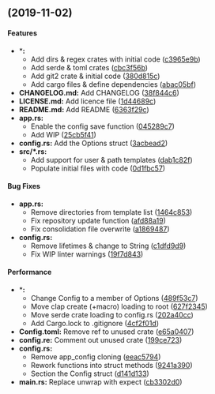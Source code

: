 <a name=""></a>
##  (2019-11-02)


#### Features

* ***:**
  *  Add dirs & regex crates with initial code ([c3965e9b](c3965e9b))
  *  Add serde & toml crates ([cbc3f56b](cbc3f56b))
  *  Add git2 crate & initial code ([380d815c](380d815c))
  *  Add cargo files & define dependencies ([abac05bf](abac05bf))
* **CHANGELOG.md:**  Add CHANGELOG ([38f844c6](38f844c6))
* **LICENSE.md:**  Add licence file ([1d44689c](1d44689c))
* **README.md:**  Add README ([6363f29c](6363f29c))
* **app.rs:**
  *  Enable the config save function ([045289c7](045289c7))
  *  Add WIP ([25cb5f41](25cb5f41))
* **config.rs:**  Add the Options struct ([3acbead2](3acbead2))
* **src/*.rs:**
  *  Add support for user & path templates ([dab1c82f](dab1c82f))
  *  Populate initial files with code ([0d1fbc57](0d1fbc57))

#### Bug Fixes

* **app.rs:**
  *  Remove directories from template list ([1464c853](1464c853))
  *  Fix repository update function ([afd88a19](afd88a19))
  *  Fix consolidation file overwrite ([a1869487](a1869487))
* **config.rs:**
  *  Remove lifetimes & change to String ([c1dfd9d9](c1dfd9d9))
  *  Fix WIP linter warnings ([19f7d843](19f7d843))

#### Performance

* ***:**
  *  Change Config to a member of Options ([489f53c7](489f53c7))
  *  Move clap create (+macro) loading to root ([627f2345](627f2345))
  *  Move serde crate loading to config.rs ([202a40cc](202a40cc))
  *  Add Cargo.lock to .gitignore ([4cf2f01d](4cf2f01d))
* **Config.toml:**  Remove ref to unused crate ([e65a0407](e65a0407))
* **config.re:**  Comment out unused crate ([199ce723](199ce723))
* **config.rs:**
  *  Remove app_config cloning ([eeac5794](eeac5794))
  *  Rework functions into struct methods ([9241a390](9241a390))
  *  Section the Config struct ([d141d133](d141d133))
* **main.rs:**  Replace unwrap with expect ([cb3302d0](cb3302d0))
